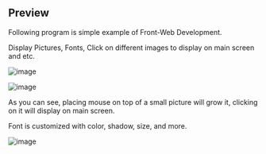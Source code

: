 ## Preview

Following program is simple example of Front-Web Development.

Display Pictures, Fonts, Click on different images to display on main screen and etc.

![image](https://user-images.githubusercontent.com/36967168/173283910-ac72e6f6-1336-461f-a459-0abc9a400b9d.png)

![image](https://user-images.githubusercontent.com/36967168/173283967-0573e6cc-1746-4c09-b2cc-5916758e96c8.png)

As you can see, placing mouse on top of a small picture will grow it, clicking on it will display on main screen.

Font is customized with color, shadow, size, and more.

![image](https://user-images.githubusercontent.com/36967168/173284064-b8c257b5-fa25-4c5b-91c3-3036c34ea242.png)
